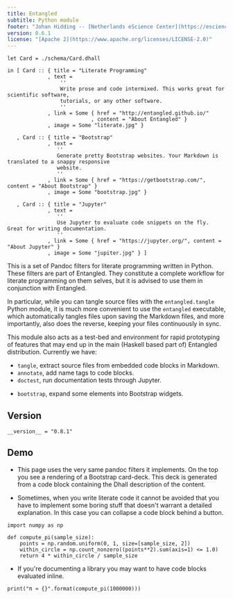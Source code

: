 ```yaml
---
title: Entangled
subtitle: Python module
footer: "Johan Hidding -- [Netherlands eScience Center](https://esciencecenter.nl/)"
version: 0.6.1
license: "[Apache 2](https://www.apache.org/licenses/LICENSE-2.0)"
---
```


``` {.dhall .bootstrap-card-deck}
let Card = ./schema/Card.dhall

in [ Card :: { title = "Literate Programming"
             , text =
                 ''
                 Write prose and code intermixed. This works great for scientific software,
                 tutorials, or any other software.
                 ''
             , link = Some { href = "http://entangled.github.io/"
                           , content = "About Entangled" }
             , image = Some "literate.jpg" }

   , Card :: { title = "Bootstrap"
             , text =
                ''
                Generate pretty Bootstrap websites. Your Markdown is translated to a snappy responsive
                website.
                ''
             , link = Some { href = "https://getbootstrap.com/", content = "About Bootstrap" }
             , image = Some "bootstrap.jpg" }

   , Card :: { title = "Jupyter"
             , text =
                ''
                Use Jupyter to evaluate code snippets on the fly. Great for writing documentation.
                ''
             , link = Some { href = "https://jupyter.org/", content = "About Jupyter" }
             , image = Some "jupiter.jpg" } ]
```

This is a set of Pandoc filters for literate programming written in Python. These filters are part of Entangled. They constitute a complete workflow for literate programming on them selves, but it is advised to use them in conjunction with Entangled. 

In particular, while you can tangle source files with the `entangled.tangle` Python module, it is much more convenient to use the `entangled` executable, which automatically tangles files upon saving the Markdown files, and more importantly, also does the reverse, keeping your files continuously in sync.

This module also acts as a test-bed and environment for rapid prototyping of features that may end up in the main (Haskell based part of) Entangled distribution. Currently we have:

- `tangle`, extract source files from embedded code blocks in Markdown.
- `annotate`, add name tags to code blocks.
- `doctest`, run documentation tests through Jupyter.
* `bootstrap`, expand some elements into Bootstrap widgets.

## Version

``` {.python file=entangled/__init__.py}
__version__ = "0.8.1"
```

## Demo

- This page uses the very same pandoc filters it implements. On the top you see a rendering of a Bootstrap card-deck. This deck is generated from a code block containing the Dhall description of the content.

- Sometimes, when you write literate code it cannot be avoided that you have to implement some boring stuff that doesn't warrant a detailed explanation. In this case you can collapse a code block behind a button.

``` {.python .bootstrap-fold #compute-pi}
import numpy as np

def compute_pi(sample_size):
    points = np.random.uniform(0, 1, size=[sample_size, 2])
    within_circle = np.count_nonzero((points**2).sum(axis=1) <= 1.0)
    return 4 * within_circle / sample_size
```

- If you're documenting a library you may want to have code blocks evaluated inline.

``` {.python .eval #compute-pi}
print("π ≈ {}".format(compute_pi(1000000)))
```


